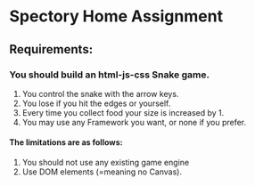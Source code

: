 # Spectory Home Assignment

## Requirements:
### You should build an html-js-css Snake game.

1. You control the snake with the arrow keys.
2. You lose if you hit the edges or yourself.
3. Every time you collect food your size is increased by 1.
4. You may use any Framework you want, or none if you prefer.

#### The limitations are as follows:
1. You should not use any existing game engine
2. Use DOM elements (=meaning no Canvas).
